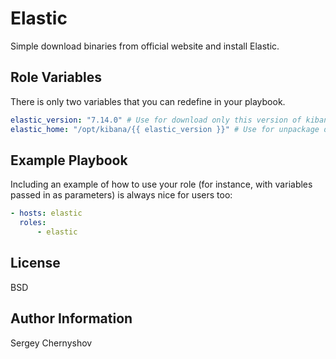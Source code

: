 Elastic
=========

Simple download binaries from official website and install Elastic.

Role Variables
--------------

There is only two variables that you can redefine in your playbook.

```yaml
elastic_version: "7.14.0" # Use for download only this version of kibana
elastic_home: "/opt/kibana/{{ elastic_version }}" # Use for unpackage distro and create ELASTIC_HOME variable
```

Example Playbook
----------------

Including an example of how to use your role (for instance, with variables passed in as parameters) is always nice for users too:

```yaml
- hosts: elastic
  roles:
      - elastic
```

License
-------

BSD

Author Information
------------------

Sergey Chernyshov